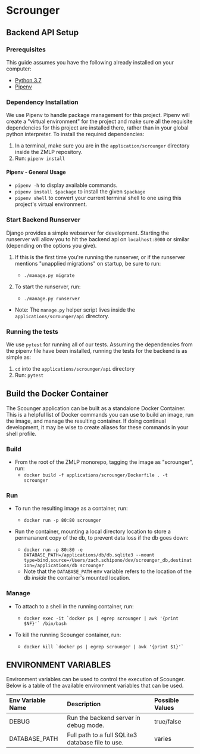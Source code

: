 # Scrounger


## Backend API Setup

### Prerequisites

This guide assumes you have the following already installed on your computer:

- [Python 3.7](https://www.python.org/downloads/release/python-379/)
- [Pipenv](https://pypi.org/project/pipenv/)

### Dependency Installation

We use Pipenv to handle package management for this project. Pipenv will create 
a "virtual environment" for the project and make sure all the requisite dependencies for
this project are installed there, rather than in your global python interpreter. To 
install the required dependencies:

1. In a terminal, make sure you are in the `application/scrounger` directory inside the
ZMLP repository.
1. Run: `pipenv install`

#### Pipenv - General Usage

- `pipenv -h` to display available commands.
- `pipenv install $package` to install the given `$package`
- `pipenv shell` to convert your current terminal shell to one using this project's virtual 
environment.

### Start Backend Runserver

Django provides a simple webserver for development. Starting the runserver will allow
you to hit the backend api on `localhost:8000` or similar (depending on the options you 
give).

1. If this is the first time you're running the runserver, or if the runserver mentions
"unapplied migrations" on startup, be sure to run:
    - `./manage.py migrate`

1. To start the runserver, run:
    - `./manage.py runserver`
    
- Note: The `manage.py` helper script lives inside the `applications/scrounger/api`
directory.

### Running the tests

We use `pytest` for running all of our tests. Assuming the dependencies from the pipenv
file have been installed, running the tests for the backend is as simple as:

1. `cd` into the `applications/scrounger/api` directory
1. Run: `pytest`

## Build the Docker Container

The Scounger application can be built as a standalone Docker Container. This is a helpful
list of Docker commands you can use to build an image, run the image, and manage the
resulting container. If doing continual development, it may be wise to create aliases for
these commands in your shell profile.

### Build

- From the root of the ZMLP monorepo, tagging the image as "scrounger", run:
    - `docker build -f applications/scrounger/Dockerfile . -t scrounger` 
    
### Run

- To run the resulting image as a container, run:
    - `docker run -p 80:80 scrounger`
    
- Run the container, mounting a local directory location to store a permananent
  copy of the db, to prevent data loss if the db goes down:
    - `docker run -p 80:80 -e DATABASE_PATH=/applications/db/db.sqlite3 --mount type=bind,source=/Users/zach.schipono/dev/scrounger_db,destination=/applications/db scrounger`
    - Note that the `DATABASE_PATH` env variable refers to the location of the db
    *inside* the container's mounted location. 
    
### Manage

- To attach to a shell in the running container, run:
    - ```docker exec -it `docker ps | egrep scrounger | awk '{print $NF}'` /bin/bash```
    
- To kill the running Scounger container, run:
    - ```docker kill `docker ps | egrep scrounger | awk '{print $1}'` ```
    
## ENVIRONMENT VARIABLES

Environment variables can be used to control the execution of Scounger. Below is a table
of the available environment variables that can be used.

| Env Variable Name | Description | Possible Values |
| :---------------- | :---------- | :-------------- |
| DEBUG             | Run the backend server in debug mode. | true/false |
| DATABASE_PATH     | Full path to a full SQLite3 database file to use. | varies |

